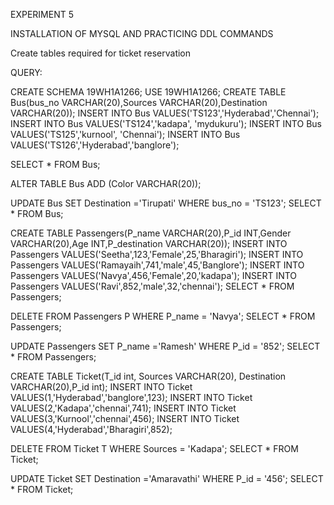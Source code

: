EXPERIMENT 5 

INSTALLATION OF MYSQL AND PRACTICING DDL COMMANDS

Create tables required for ticket reservation

QUERY:

CREATE SCHEMA 19WH1A1266;
USE 19WH1A1266;
CREATE TABLE Bus(bus_no VARCHAR(20),Sources VARCHAR(20),Destination VARCHAR(20));
INSERT INTO Bus VALUES('TS123','Hyderabad','Chennai');
INSERT INTO Bus VALUES('TS124','kadapa',   'mydukuru');
INSERT INTO Bus VALUES('TS125','kurnool',  'Chennai');
INSERT INTO Bus VALUES('TS126','Hyderabad','banglore');

SELECT * FROM Bus;

ALTER TABLE Bus ADD (Color VARCHAR(20));

UPDATE Bus SET Destination ='Tirupati' WHERE bus_no = 'TS123';
SELECT * FROM Bus;
                
CREATE TABLE Passengers(P_name VARCHAR(20),P_id INT,Gender VARCHAR(20),Age INT,P_destination VARCHAR(20));
INSERT INTO Passengers VALUES('Seetha',123,'Female',25,'Bharagiri');
INSERT INTO Passengers VALUES('Ramayaih',741,'male',45,'Banglore');
INSERT INTO Passengers VALUES('Navya',456,'Female',20,'kadapa');
INSERT INTO Passengers VALUES('Ravi',852,'male',32,'chennai');
SELECT * FROM Passengers;

DELETE FROM Passengers P  WHERE P_name = 'Navya';
SELECT * FROM Passengers;

UPDATE Passengers SET P_name ='Ramesh' WHERE P_id = '852';
SELECT * FROM Passengers;

CREATE TABLE Ticket(T_id int, Sources VARCHAR(20),  Destination VARCHAR(20),P_id int);
INSERT INTO Ticket VALUES(1,'Hyderabad','banglore',123);
INSERT INTO Ticket VALUES(2,'Kadapa','chennai',741);
INSERT INTO Ticket VALUES(3,'Kurnool','chennai',456);
INSERT INTO Ticket VALUES(4,'Hyderabad','Bharagiri',852);

DELETE FROM Ticket T  WHERE Sources = 'Kadapa';
SELECT * FROM Ticket;

UPDATE Ticket SET Destination  ='Amaravathi' WHERE P_id = '456';
SELECT * FROM Ticket;

